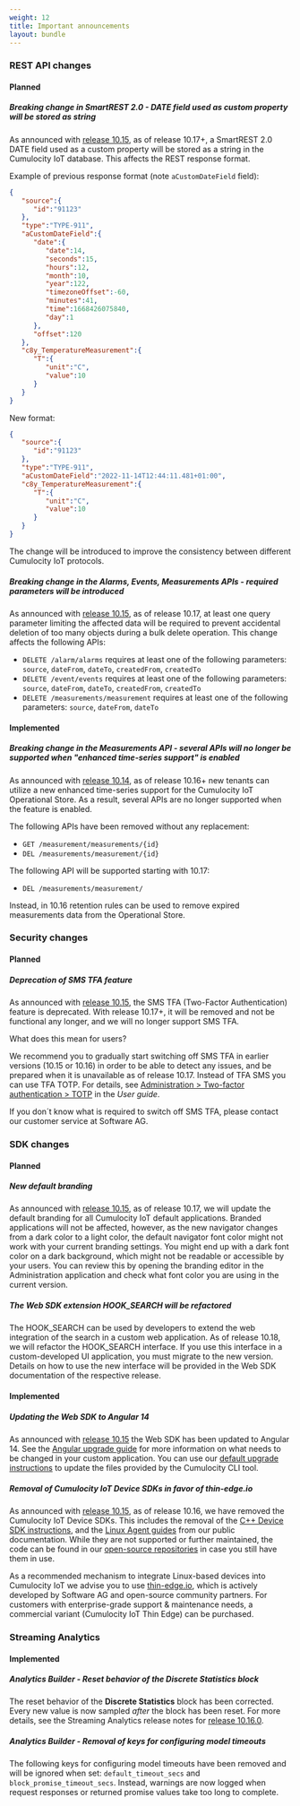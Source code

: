 ```yaml
---
weight: 12
title: Important announcements
layout: bundle
---
```


### REST API changes

#### Planned

##### Breaking change in SmartREST 2.0 - DATE field used as custom property will be stored as string
As announced with [release 10.15](/release-10-15-0/announcements-10-15-0), as of release 10.17+, a SmartREST 2.0 DATE field used as a custom property will be stored as a string in the Cumulocity IoT database.
This affects the REST response format.

Example of previous response format (note `aCustomDateField` field):

```json
{
   "source":{
      "id":"91123"
   },
   "type":"TYPE-911",
   "aCustomDateField":{
      "date":{
         "date":14,
         "seconds":15,
         "hours":12,
         "month":10,
         "year":122,
         "timezoneOffset":-60,
         "minutes":41,
         "time":1668426075840,
         "day":1
      },
      "offset":120
   },
   "c8y_TemperatureMeasurement":{
      "T":{
         "unit":"C",
         "value":10
      }
   }
}
```

New format:

```json
{
   "source":{
      "id":"91123"
   },
   "type":"TYPE-911",
   "aCustomDateField":"2022-11-14T12:44:11.481+01:00",
   "c8y_TemperatureMeasurement":{
      "T":{
         "unit":"C",
         "value":10
      }
   }
}
```
The change will be introduced to improve the consistency between different Cumulocity IoT protocols.

##### Breaking change in the Alarms, Events, Measurements APIs - required parameters will be introduced

As announced with [release 10.15](/release-10-15-0/announcements-10-15-0), as of release 10.17, at least one query parameter limiting the affected data will be required to prevent accidental deletion of too many objects during a bulk delete operation.
This change affects the following APIs:

* `DELETE /alarm/alarms` requires at least one of the following parameters: `source`, `dateFrom`, `dateTo`, `createdFrom`, `createdTo`
* `DELETE /event/events` requires at least one of the following parameters: `source`, `dateFrom`, `dateTo`, `createdFrom`, `createdTo`
* `DELETE /measurements/measurement` requires at least one of the following parameters: `source`, `dateFrom`, `dateTo`

#### Implemented

##### Breaking change in the Measurements API - several APIs will no longer be supported when "enhanced time-series support" is enabled

As announced with [release 10.14](/release-10-14-0/announcements-10-14-0), as of release 10.16+ new tenants can utilize a new enhanced time-series support for the Cumulocity IoT Operational Store. As a result, several APIs are no longer supported when the feature is enabled.

The following APIs have been removed without any replacement:

* `GET /measurement/measurements/{id}`
* `DEL /measurements/measurement/{id}`

The following API will be supported starting with 10.17:

* `DEL /measurements/measurement/`

Instead, in 10.16 retention rules can be used to remove expired measurements data from the Operational Store.

### Security changes

#### Planned

##### Deprecation of SMS TFA feature

As announced with [release 10.15](/release-10-15-0/announcements-10-15-0), the SMS TFA (Two-Factor Authentication) feature is deprecated. With release 10.17+, it will be removed and not be functional any longer, and we will no longer support SMS TFA.

What does this mean for users?

We recommend you to gradually start switching off SMS TFA in earlier versions (10.15 or 10.16) in order to be able to detect any issues, and be prepared when it is unavailable as of release 10.17. Instead of TFA SMS you can use TFA TOTP. For details, see [Administration > Two-factor authentication > TOTP](https://cumulocity.com/guides/10.16.0/users-guide/administration/#totp-google-authenticator) in the *User guide*.

If you don´t know what is required to switch off SMS TFA, please contact our customer service at Software AG.


### SDK changes

#### Planned

##### New default branding

As announced with [release 10.15](/release-10-15-0/announcements-10-15-0), as of release 10.17, we will update the default branding for all Cumulocity IoT default applications. Branded applications will not be affected, however, as the new navigator changes from a dark color to a light color, the default navigator font color might not work with your current branding settings. You might end up with a dark font color on a dark background, which might not be readable or accessible by your users. You can review this by opening the branding editor in the Administration application and check what font color you are using in the current version.

##### The Web SDK extension HOOK_SEARCH will be refactored
The HOOK_SEARCH can be used by developers to extend the web integration of the search in a custom web application. As of release 10.18, we will refactor the HOOK_SEARCH interface. If you use this interface in a custom-developed UI application, you must migrate to the new version. Details on how to use the new interface will be provided in the Web SDK documentation of the respective release.

#### Implemented

##### Updating the Web SDK to Angular 14

As announced with [release 10.15](/release-10-15-0/announcements-10-15-0) the Web SDK has been updated to Angular 14. See the [Angular upgrade guide](https://v14.angular.io/guide/update-to-latest-version) for more information on what needs to be changed in your custom application. You can use our [default upgrade instructions](https://cumulocity.com/guides/web/upgrade/#update-to-an-newer-version) to update the files provided by the Cumulocity CLI tool.

##### Removal of Cumulocity IoT Device SDKs in favor of thin-edge.io

As announced with [release 10.15](/release-10-15-0/announcements-10-15-0), as of release 10.16, we have removed the Cumulocity IoT Device SDKs. This includes the removal of the [C++ Device SDK instructions](https://cumulocity.com/guides/10.15.0/device-sdk/cpp/), and the [Linux Agent guides](https://cumulocity.com/guides/10.15.0/device-sdk/linux-agent-user-guide/) from our public documentation. While they are not supported or further maintained, the code can be found in our [open-source repositories](https://github.com/SoftwareAG) in case you still have them in use.

As a recommended mechanism to integrate Linux-based devices into Cumulocity IoT we advise you to use [thin-edge.io](https://thin-edge.io/), which is actively developed by Software AG and open-source community partners. For customers with enterprise-grade support & maintenance needs, a commercial variant (Cumulocity IoT Thin Edge) can be purchased.

### Streaming Analytics

#### Implemented

##### Analytics Builder - Reset behavior of the Discrete Statistics block

The reset behavior of the **Discrete Statistics** block has been corrected.
Every new value is now sampled *after* the block has been reset. For more details,
see the Streaming Analytics release notes for [release 10.16.0](/release-10-16-0/streaming-analytics-10-16-0).

##### Analytics Builder - Removal of keys for configuring model timeouts

The following keys for configuring model timeouts have been removed and will be ignored when set:
`default_timeout_secs` and `block_promise_timeout_secs`.
Instead, warnings are now logged when request responses or returned promise values take too long to complete.
